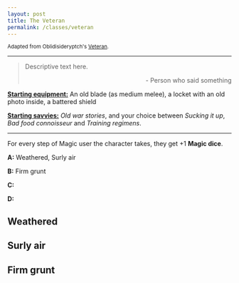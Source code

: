 ```yaml
---
layout: post
title: The Veteran
permalink: /classes/veteran
---
```

<small>Adapted from Oblidisideryptch's [Veteran](https://oblidisideryptch.blogspot.com/2019/03/glog-class-veteran.html).</small>

***

>Descriptive text here.
>
><p style="text-align: right">- Person who said something</p>

<b><u>Starting equipment:</u></b> An old blade (as medium melee), a locket with an old photo inside, a battered shield

<b><u>Starting savvies:</u></b> <i>Old war stories</i>, and your choice between <i>Sucking it up</i>, <i>Bad food connoisseur</i> and <i>Training regimens</i>.

***

For every step of Magic user the character takes, they get +1 <b>Magic dice</b>.

<b>A:</b> Weathered, Surly air

<b>B:</b> Firm grunt

<b>C:</b> 

<b>D:</b> 

## Weathered

## Surly air

## Firm grunt
